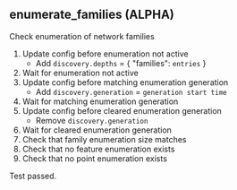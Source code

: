 
## enumerate_families (ALPHA)

Check enumeration of network families

1. Update config before enumeration not active
    * Add `discovery.depths` = { "families": `entries` }
1. Wait for enumeration not active
1. Update config before matching enumeration generation
    * Add `discovery.generation` = `generation start time`
1. Wait for matching enumeration generation
1. Update config before cleared enumeration generation
    * Remove `discovery.generation`
1. Wait for cleared enumeration generation
1. Check that family enumeration size matches
1. Check that no feature enumeration exists
1. Check that no point enumeration exists

Test passed.
